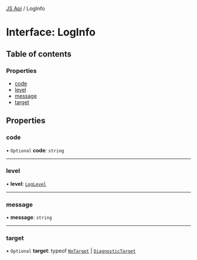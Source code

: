 [JS Api](../index.md) / LogInfo

# Interface: LogInfo

## Table of contents

### Properties

- [code](LogInfo.md#code)
- [level](LogInfo.md#level)
- [message](LogInfo.md#message)
- [target](LogInfo.md#target)

## Properties

### code

• `Optional` **code**: `string`

___

### level

• **level**: [`LogLevel`](../index.md#loglevel)

___

### message

• **message**: `string`

___

### target

• `Optional` **target**: typeof [`NoTarget`](../index.md#notarget) \| [`DiagnosticTarget`](../index.md#diagnostictarget)

